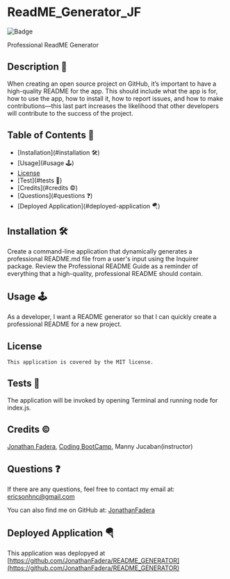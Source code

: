 
# ReadME_Generator_JF

![Badge](https://img.shields.io/badge/License-MIT-blue.svg)

Professional ReadME Generator

## Description 📃
When creating an open source project on GitHub, it’s important to have a high-quality README for the app. This should include what the app is for, how to use the app, how to install it, how to report issues, and how to make contributions—this last part increases the likelihood that other developers will contribute to the success of the project.

## Table of Contents 📖
- [Installation](#installation 🛠️)
- [Usage](#usage 🕹️)
- [License](#license)
- [Test](#tests 💉)
- [Credits](#credits ©️)
- [Questions](#questions ❓)
- [Deployed Application](#deployed-application 🪂)

## Installation 🛠️
Create a command-line application that dynamically generates a professional README.md file from a user's input using the Inquirer package. Review the Professional README Guide as a reminder of everything that a high-quality, professional README should contain.

## Usage 🕹️
As a developer, I want a README generator so that I can quickly create a professional README for a new project.

## License
    This application is covered by the MIT license.

## Tests 💉
The application will be invoked by opening Terminal and running node for index.js.

## Credits ©️
[Jonathan Fadera](https://github.com/JonathanFadera), [Coding BootCamp](https://github.com/coding-boot-camp/potential-enigma), Manny Jucaban(instructor)

## Questions ❓
If there are any questions, feel free to contact my email at: ericsonhnc@gmail.com

You can also find me on GitHub at: [JonathanFadera](https://www.github.com/JonathanFadera)

## Deployed Application 🪂
This application was deplopyed at [https://github.com/JonathanFadera/README_GENERATOR](https://github.com/JonathanFadera/README_GENERATOR)
